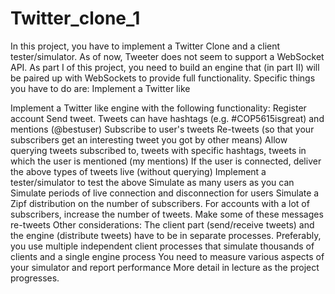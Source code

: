 # Twitter_clone_1
In this project, you have to implement a Twitter Clone and a client tester/simulator. 
As of now, Tweeter does not seem to support a WebSocket API. As part I of this project, you need to build an engine that (in part II) will be paired up with WebSockets to provide full functionality. Specific things you have to do are:  Implement a Twitter like 

Implement a Twitter like engine with the following functionality:
    Register account 
    Send tweet. Tweets can have hashtags (e.g. #COP5615isgreat) and mentions (@bestuser) 
    Subscribe to user's tweets
    Re-tweets (so that your subscribers get an interesting tweet you got by other means)
    Allow querying tweets subscribed to, tweets with specific hashtags, tweets in which the user is mentioned (my mentions)
    If the user is connected, deliver the above types of tweets live (without querying) 
Implement a tester/simulator to test the above
    Simulate as many users as you can
    Simulate periods of live connection and disconnection for users 
    Simulate a Zipf distribution on the number of subscribers. For accounts with a lot of subscribers, increase the number of tweets. Make     some of these messages re-tweets 
Other considerations: 
    The client part (send/receive tweets) and the engine (distribute tweets) have to be in separate processes. Preferably, you use         multiple independent client processes that simulate thousands of clients and a single engine process
    You need to measure various aspects of your simulator and report performance 
    More detail in lecture as the project progresses.
    
